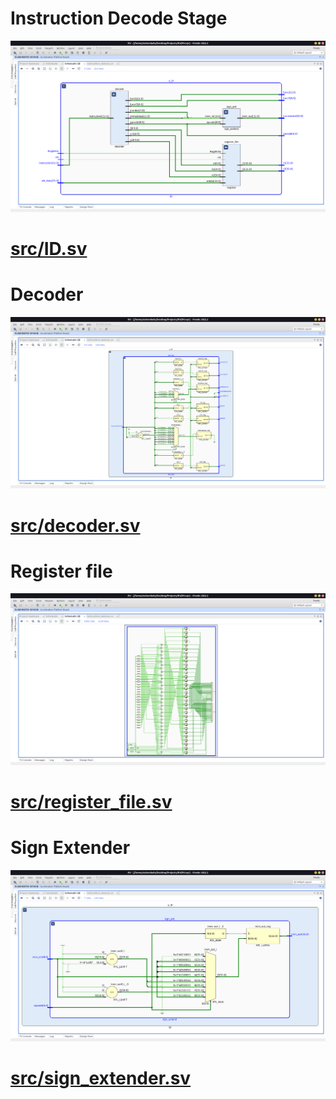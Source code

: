 # Instruction Decode Stage
![Instruction Decode Stage](../assets/rtl/ID.png)
# [src/ID.sv](src/ID.sv)

# Decoder
![the Decoder](../assets/rtl/decoder.png)
# [src/decoder.sv](src/decoder.sv)

# Register file
![the Register File](../assets/rtl/reg_file.png)
# [src/register_file.sv](src/register_file.sv)

# Sign Extender
![the Immediate Unit](../assets/rtl/sign_extender.png)
# [src/sign_extender.sv](src/sign_extender.sv)
